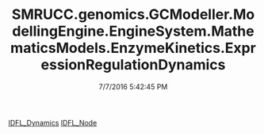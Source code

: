 ﻿---
title: SMRUCC.genomics.GCModeller.ModellingEngine.EngineSystem.MathematicsModels.EnzymeKinetics.ExpressionRegulationDynamics
date: 7/7/2016 5:42:45 PM
---

[IDFL_Dynamics](T-SMRUCC.genomics.GCModeller.ModellingEngine.EngineSystem.MathematicsModels.EnzymeKinetics.ExpressionRegulationDynamics.IDFL_Dynamics.html)
[IDFL_Node](T-SMRUCC.genomics.GCModeller.ModellingEngine.EngineSystem.MathematicsModels.EnzymeKinetics.ExpressionRegulationDynamics.IDFL_Node.html)
